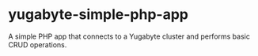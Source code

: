 # yugabyte-simple-php-app
A simple PHP app that connects to a Yugabyte cluster and performs basic CRUD operations.
